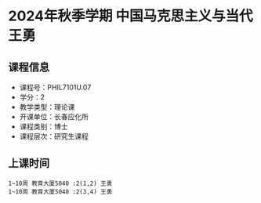 # 2024年秋季学期 中国马克思主义与当代 王勇






## 课程信息

- 课程号：PHIL7101U.07
- 学分：2
- 教学类型：理论课
- 开课单位：长春应化所
- 课程类别：博士
- 课程层次：研究生课程

## 上课时间

```
1~10周 教育大厦5040 :2(1,2) 王勇
1~10周 教育大厦5040 :2(3,4) 王勇
```

